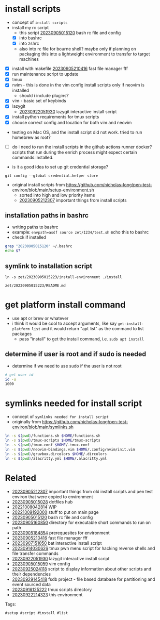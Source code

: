 # install scripts

- concept of `install scripts`
- install my rc script
  - this script [20230905015120](/zet/20230905015120/README.md) bash rc file and config
  - [x] into bashrc
  - [x] into zshrc
  - also into rc file for bourne shell? maybe only if planning on packaging this into a lightweight environment to transfer to target machines
- [x] install with makefile [20230905210416](/zet/20230905210416/README.md) fast file manager fff
- [x] run maintenance script to update
- [x] tmux
- [x] nvim - this is done in the vim config install scripts only if neovim is installed
  - should i include plugins?
- [x] vim - basic set of keybinds
- [x] lazygit
  - [20230922051930](/zet/20230922051930/README.md) lazygit interactive install script
- [x] install python requirements for tmux scripts
- [x] choose correct config and location for both vim and neovim
- testing on Mac OS, and the install script did not work. tried to run homebrew as root?
- [ ] do i need to run the install scripts in the github actions runner docker? scripts that run during the enrich process might expect certain commands installed.

- is it a good idea to set up git credential storage?
```
git config --global credential.helper store
```

- original install scripts from https://github.com/nicholas-long/pen-test-environ/blob/main/setup-environment.sh
  - sorted into high and low priority items
  - [20230905212307](/zet/20230905212307/README.md) important things from install scripts

## installation paths in bashrc
- writing paths to bashrc
- example: `envpath=asdf source zet/1234/test.sh` echo this to bashrc
- check if installed
```bash
grep "20230905015120" ~/.bashrc
echo $?
```

## symlink to installation script
```
ln -s zet/20230905015223/install-environment ./install
```

` zet/20230905015223/README.md `

# get platform install command

- use apt or brew or whatever
- i think it would be cool to accept arguments, like say `get-install-platform list` and it would return "apt list" as the command to list packages
  - pass "install" to get the install command, i.e. `sudo apt install`

## determine if user is root and if sudo is needed
- determine if we need to use sudo if the user is not root
```bash
# get user id
id -u
1000
```

# symlinks needed for install script

- concept of `symlinks needed for install script`
- originally from https://github.com/nicholas-long/pen-test-environ/blob/main/symlinks.sh

```bash
ln -s $(pwd)/functions.sh $HOME/functions.sh
ln -s $(pwd)/tmux-scripts $HOME/tmux-scripts
ln -s $(pwd)/tmux.conf $HOME/.tmux.conf
ln -s $(pwd)/neovim-bindings.vim $HOME/.config/nvim/init.vim
ln -s $(pwd)/gruvbox.dircolors $HOME/.dircolors
ln -s $(pwd)/alacritty.yml $HOME/.alacritty.yml
```


# Related

- [20230905212307](/zet/20230905212307/README.md) important things from old install scripts and pen test environ that were copied to environment
- [20230905015028](/zet/20230905015028/README.md) dotfiles hub
- [20221008042814](/zet/20221008042814/README.md) WIP
- [20221009192000](/zet/20221009192000/README.md) stuff to put on main page
- [20230905015120](/zet/20230905015120/README.md) bash rc file and config
- [20230905160850](/zet/20230905160850/README.md) directory for executable short commands to run on path
- [20230905184854](/zet/20230905184854/README.md) prerequesites for environment
- [20230905210416](/zet/20230905210416/README.md) fast file manager fff
- [20230907151050](/zet/20230907151050/README.md) bat interactive install script
- [20230914030626](/zet/20230914030626/README.md) tmux pwn menu script for hacking reverse shells and file transfer commands
- [20230922051930](/zet/20230922051930/README.md) lazygit interactive install script
- [20230905015059](/zet/20230905015059/README.md) vim config
- [20230925024118](/zet/20230925024118/README.md) script to display information about other scripts and their dependencies
- [20230929145418](/zet/20230929145418/README.md) fsdb project - file based database for partitioning and event sourced data
- [20230916125222](/zet/20230916125222/README.md) tmux scripts directory
- [20230922214323](/zet/20230922214323/README.md) this environment

Tags:

    #setup #script #install #list
